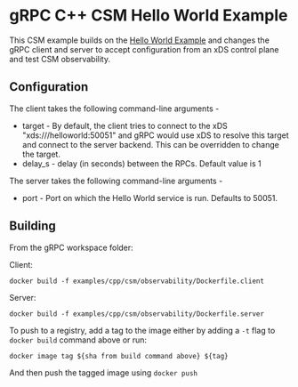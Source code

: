 # gRPC C++ CSM Hello World Example

This CSM example builds on the [Hello World Example](https://github.com/grpc/grpc/tree/master/examples/cpp/helloworld) and changes the gRPC client and server to accept configuration from an xDS control plane and test CSM observability.

## Configuration

The client takes the following command-line arguments -
* target - By default, the client tries to connect to the xDS "xds:///helloworld:50051" and gRPC would use xDS to resolve this target and connect to the server backend. This can be overridden to change the target.
* delay_s - delay (in seconds) between the RPCs. Default value is 1


The server takes the following command-line arguments -
* port - Port on which the Hello World service is run. Defaults to 50051.

## Building

From the gRPC workspace folder:

Client:
```
docker build -f examples/cpp/csm/observability/Dockerfile.client
```
Server:
```
docker build -f examples/cpp/csm/observability/Dockerfile.server
```

To push to a registry, add a tag to the image either by adding a `-t` flag to `docker build` command above or run:

```
docker image tag ${sha from build command above} ${tag}
```

And then push the tagged image using `docker push`